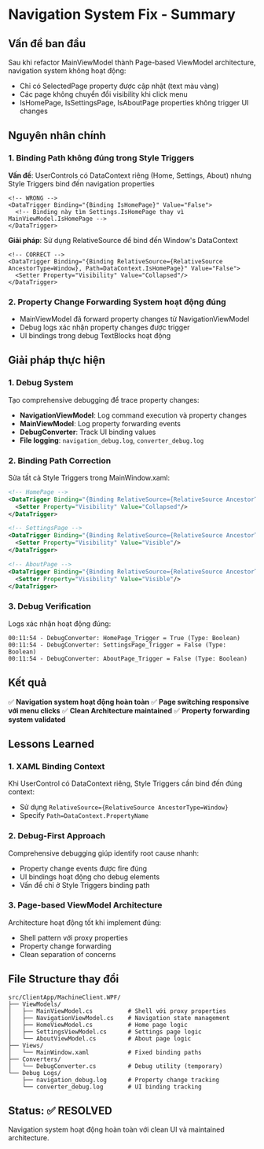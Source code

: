 # Navigation System Fix - Summary

## Vấn đề ban đầu
Sau khi refactor MainViewModel thành Page-based ViewModel architecture, navigation system không hoạt động:
- Chỉ có SelectedPage property được cập nhật (text màu vàng)
- Các page không chuyển đổi visibility khi click menu
- IsHomePage, IsSettingsPage, IsAboutPage properties không trigger UI changes

## Nguyên nhân chính

### 1. Binding Path không đúng trong Style Triggers
**Vấn đề**: UserControls có DataContext riêng (Home, Settings, About) nhưng Style Triggers bind đến navigation properties
```xaml
<!-- WRONG -->
<DataTrigger Binding="{Binding IsHomePage}" Value="False">
  <!-- Binding này tìm Settings.IsHomePage thay vì MainViewModel.IsHomePage -->
</DataTrigger>
```

**Giải pháp**: Sử dụng RelativeSource để bind đến Window's DataContext
```xaml
<!-- CORRECT -->
<DataTrigger Binding="{Binding RelativeSource={RelativeSource AncestorType=Window}, Path=DataContext.IsHomePage}" Value="False">
  <Setter Property="Visibility" Value="Collapsed"/>
</DataTrigger>
```

### 2. Property Change Forwarding System hoạt động đúng
- MainViewModel đã forward property changes từ NavigationViewModel
- Debug logs xác nhận property changes được trigger
- UI bindings trong debug TextBlocks hoạt động

## Giải pháp thực hiện

### 1. Debug System
Tạo comprehensive debugging để trace property changes:
- **NavigationViewModel**: Log command execution và property changes
- **MainViewModel**: Log property forwarding events
- **DebugConverter**: Track UI binding values
- **File logging**: `navigation_debug.log`, `converter_debug.log`

### 2. Binding Path Correction
Sửa tất cả Style Triggers trong MainWindow.xaml:
```xml
<!-- HomePage -->
<DataTrigger Binding="{Binding RelativeSource={RelativeSource AncestorType=Window}, Path=DataContext.IsHomePage}" Value="False">
  <Setter Property="Visibility" Value="Collapsed"/>
</DataTrigger>

<!-- SettingsPage -->
<DataTrigger Binding="{Binding RelativeSource={RelativeSource AncestorType=Window}, Path=DataContext.IsSettingsPage}" Value="True">
  <Setter Property="Visibility" Value="Visible"/>
</DataTrigger>

<!-- AboutPage -->
<DataTrigger Binding="{Binding RelativeSource={RelativeSource AncestorType=Window}, Path=DataContext.IsAboutPage}" Value="True">
  <Setter Property="Visibility" Value="Visible"/>
</DataTrigger>
```

### 3. Debug Verification
Logs xác nhận hoạt động đúng:
```
00:11:54 - DebugConverter: HomePage_Trigger = True (Type: Boolean)
00:11:54 - DebugConverter: SettingsPage_Trigger = False (Type: Boolean)
00:11:54 - DebugConverter: AboutPage_Trigger = False (Type: Boolean)
```

## Kết quả
✅ **Navigation system hoạt động hoàn toàn**
✅ **Page switching responsive với menu clicks**
✅ **Clean Architecture maintained**
✅ **Property forwarding system validated**

## Lessons Learned

### 1. XAML Binding Context
Khi UserControl có DataContext riêng, Style Triggers cần bind đến đúng context:
- Sử dụng `RelativeSource={RelativeSource AncestorType=Window}`
- Specify `Path=DataContext.PropertyName`

### 2. Debug-First Approach
Comprehensive debugging giúp identify root cause nhanh:
- Property change events được fire đúng
- UI bindings hoạt động cho debug elements
- Vấn đề chỉ ở Style Triggers binding path

### 3. Page-based ViewModel Architecture
Architecture hoạt động tốt khi implement đúng:
- Shell pattern với proxy properties
- Property change forwarding
- Clean separation of concerns

## File Structure thay đổi
```
src/ClientApp/MachineClient.WPF/
├── ViewModels/
│   ├── MainViewModel.cs          # Shell với proxy properties
│   ├── NavigationViewModel.cs    # Navigation state management
│   ├── HomeViewModel.cs          # Home page logic  
│   ├── SettingsViewModel.cs      # Settings page logic
│   └── AboutViewModel.cs         # About page logic
├── Views/
│   └── MainWindow.xaml           # Fixed binding paths
├── Converters/
│   └── DebugConverter.cs         # Debug utility (temporary)
└── Debug Logs/
    ├── navigation_debug.log      # Property change tracking
    └── converter_debug.log       # UI binding tracking
```

## Status: ✅ RESOLVED
Navigation system hoạt động hoàn toàn với clean UI và maintained architecture.